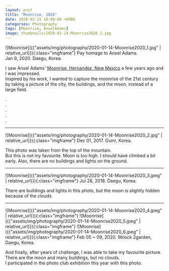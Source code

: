 ```yaml
---
layout: post
title: "Moonrise, 2020"
date: 2020-02-15 18:00:00 +0900
categories: Photography
tags: [Moonrise, AnselAdams]
image: thumbnails/2020-01-14-Moonrise2020_1.jpg
---
```


![Moonrise]({{"assets/img/photography/2020-01-14-Moonrise2020_1.jpg" | relative_url}}){:class="imgframe"}
Pay homage to Ansel Adams.  
Jan 9, 2020. Daegu, Korea.  

I saw Ansel Adams' [Moonrise, Hernandez, New Mexico](http://anseladams.com/ansel-adams-anecdotes/) a few years ago and I was impressed.  
Inspired by his work, I wanted to capture the moonrise of the 21st century by taking a picture of the city, the buildings, and the moon, instead of a large field.  

.  
.  
.  
.  
.  

---

![Moonrise]({{"assets/img/photography/2020-01-14-Moonrise2020_2.jpg" | relative_url}}){:class="imgframe"}
Dec 01, 2017. Gumi, Korea.  

This photo was taken from the top of the mountain.  
But this is not my favourite. Moon is too high. I should have climbed a bit early. Also, there are no buildings and lights on the ground.  

---

![Moonrise]({{"assets/img/photography/2020-01-14-Moonrise2020_3.jpeg" | relative_url}}){:class="imgframe"}
Jul 28, 2018. Daegu, Korea.  

There are buildings and lights in this photo, but the moon is slightly hidden because of the clouds.  

---

![Moonrise]({{"assets/img/photography/2020-01-14-Moonrise2020_4.jpeg" | relative_url}}){:class="imgframe"}
![Moonrise]({{"assets/img/photography/2020-01-14-Moonrise2020_5.jpeg" | relative_url}}){:class="imgframe"}
![Moonrise]({{"assets/img/photography/2020-01-14-Moonrise2020_6.jpeg" | relative_url}}){:class="imgframe"}
Feb 05 ~ 09, 2020. 9block 2garden, Daegu, Korea.

And finally, after years of challenge, I was able to take my favourite picture. There are the moon and many buildings, but no clouds.  
I participated in the photo club exhibition this year with this photo.  
